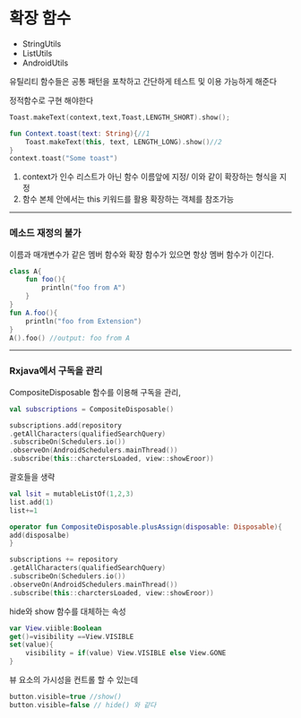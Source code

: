 # 확장 함수

- StringUtils
- ListUtils
- AndroidUtils

유틸리티 함수들은 공통 패턴을 포착하고 간단하게 테스트 및 이용 가능하게 해준다

정적함수로 구현 해야한다

```kotlin
Toast.makeText(context,text,Toast,LENGTH_SHORT).show();
```

```kotlin
fun Context.toast(text: String){//1
	Toast.makeText(this, text, LENGTH_LONG).show()//2
}
context.toast("Some toast")
```

1. context가 인수 리스트가 아닌 함수 이름앞에 지정/ 이와 같이 확장하는 형식을 지정
2. 함수 본체 안에서는 this 키워드를 활용 확장하는 객체를 참조가능

---

### 메소드 재정의 불가

이름과 매개변수가 같은 멤버 함수와 확장 함수가 있으면 항상 멤버 함수가 이긴다.

```kotlin
class A{
	fun foo(){
		println("foo from A")
	}
}
fun A.foo(){
	println("foo from Extension")
}
A().foo() //output: foo from A 
```

---

### Rxjava에서 구독을 관리

CompositeDisposable 함수를 이용해 구독을 관리,

```kotlin
val subscriptions = CompositeDisposable()

subscriptions.add(repository
.getAllCharacters(qualifiedSearchQuery)
.subscribeOn(Schedulers.io())
.observeOn(AndroidSchedulers.mainThread())
.subscribe(this::charctersLoaded, view::showEroor))
```

괄호들을 생략

```kotlin
val lsit = mutableListOf(1,2,3)
list.add(1)
list+=1
```

```kotlin
operator fun CompositeDisposable.plusAssign(disposable: Disposable){
add(disposalbe)
}
```

```kotlin
subscriptions += repository
.getAllCharacters(qualifiedSearchQuery)
.subscribeOn(Schedulers.io())
.observeOn(AndroidSchedulers.mainThread())
.subscribe(this::charctersLoaded, view::showEroor))
```

hide와 show 함수를 대체하는 속성 

```kotlin
var View.viible:Boolean
get()=visibility ==View.VISIBLE
set(value){
	visibility = if(value) View.VISIBLE else View.GONE
}
```

뷰 요소의 가시성을 컨트롤 할 수 있는데

```kotlin
button.visible=true //show()
button.visible=false // hide() 와 같다
```